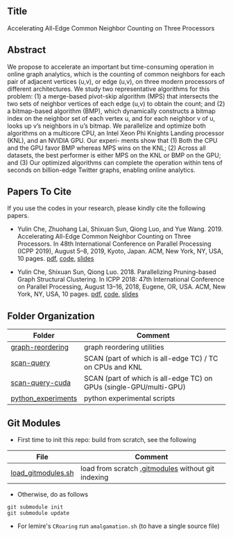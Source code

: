 ## Title 

Accelerating All-Edge Common Neighbor Counting on Three Processors  

## Abstract

We propose to accelerate an important but time-consuming operation 
in online graph analytics, which is the counting of common
neighbors for each pair of adjacent vertices (u,v), or edge (u,v),
on three modern processors of different architectures. We study
two representative algorithms for this problem: (1) a merge-based
pivot-skip algorithm (MPS) that intersects the two sets of neighbor
vertices of each edge (u,v) to obtain the count; and (2) a bitmap-based 
algorithm (BMP), which dynamically constructs a bitmap
index on the neighbor set of each vertex u, and for each neighbor
v of u, looks up v’s neighbors in u’s bitmap. We parallelize and
optimize both algorithms on a multicore CPU, an Intel Xeon Phi
Knights Landing processor (KNL), and an NVIDIA GPU. Our experi-
ments show that (1) Both the CPU and the GPU favor BMP whereas
MPS wins on the KNL; (2) Across all datasets, the best performer is
either MPS on the KNL or BMP on the GPU; and (3) Our optimized
algorithms can complete the operation within tens of seconds on
billion-edge Twitter graphs, enabling online analytics.

## Papers To Cite

If you use the codes in your research, please kindly cite the following papers.

* Yulin Che, Zhuohang Lai, Shixuan Sun, Qiong Luo, and Yue Wang. 2019.
Accelerating All-Edge Common Neighbor Counting on Three Processors.
In 48th International Conference on Parallel Processing (ICPP 2019), August
5–8, 2019, Kyoto, Japan. ACM, New York, NY, USA, 10 pages. 
[pdf](https://www.dropbox.com/sh/nth7vbh3itng4c6/AACIHgU0yKrhV3SP-F371gYna?preview=2019-08-icpp-acc-all-edge-tri-counting.pdf),
[code](.),
[slides](.) 

* Yulin Che, Shixuan Sun, Qiong Luo. 2018. Parallelizing Pruning-based Graph Structural Clustering. 
In ICPP 2018: 47th International Conference on Parallel Processing, August 13–16, 2018, 
Eugene, OR, USA. ACM, New York, NY, USA, 10 pages. 
[pdf](https://www.dropbox.com/sh/nth7vbh3itng4c6/AACIHgU0yKrhV3SP-F371gYna?dl=0&preview=2018-08-icpp-ppSCAN.pdf), 
[code](https://github.com/RapidsAtHKUST/ppSCAN), 
[slides](https://www.dropbox.com/sh/i1r45o2ceraey8j/AAD8V3WwPElQjwJ0-QtaKAzYa?dl=0&preview=ppSCAN.pdf)

## Folder Organization

Folder | Comment
--- | ---
[graph-reordering](graph-reordering) | graph reordering utilities
[scan-query](scan-query) | SCAN (part of which is all-edge TC) / TC on CPUs and KNL
[scan-query-cuda](scan-query-cuda) | SCAN (part of which is all-edge TC) on GPUs (single-GPU/multi-GPU)
[python_experiments](python_experiments) | python experimental scripts

## Git Modules

* First time to init this repo: build from scratch, see the following 

File | Comment
--- | ---
[load_gitmodules.sh](load_gitmodules.sh) | load from scratch [.gitmodules](.gitmodules) without git indexing

* Otherwise, do as follows

```
git submodule init
git submodule update
```

* For lemire's `CRoaring` run `amalgamation.sh` (to have a single source file)